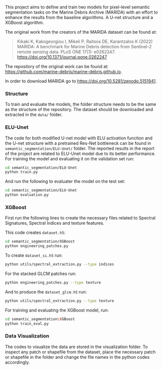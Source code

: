 This project aims to define and train two models for pixel-level semantic segmentation tasks on 
the Marine Debris Archive (MARIDA) with an effort to enhance the results from the baseline algorithms.
A U-net structure and a XGBoost algorithm.

The original work from the creators of the MARIDA dataset can be found at:
> Kikaki K, Kakogeorgiou I, Mikeli P, Raitsos DE, Karantzalos K (2022) MARIDA: A benchmark for Marine Debris detection from Sentinel-2 remote sensing data. PLoS ONE 17(1): e0262247. https://doi.org/10.1371/journal.pone.0262247

The repository of the original work can be found at: https://github.com/marine-debris/marine-debris.github.io.

In order to download MARIDA go to https://doi.org/10.5281/zenodo.5151941.

### Structure
To train and evaluate the models, the folder structure needs to be the same as the structure of the repository.
The dataset should be downloaded and extracted in the `data/` folder.

### ELU-Unet
The code for both modified U-net model with ELU activation function and the U-net structure with a pretrained Res-Net bottleneck can be found in `semantic_segmentation/ELU-Unet/` folder. The reported results in the report of the project are related to ELU-Unet model due to its better performance.
For training the model and evaluating it on the validation set run:

```bash
cd semantic_segmentation/ELU-Unet
python train.py
```
And run the following to evaluater the model on the test set:

```bash
cd semantic_segmentation/ELU-Unet
python evaluation.py
```

### XGBoost
First run the following lines to create the necessary files related to Spectral Signatures, Spectral Indices and texture features.

This code creates `dataset.h5`:

```bash
cd semantic_segmentation/XGBoost
python engineering_patches.py
```
To create `dataset_si.h5` run:

```bash
python utils/spectral_extraction.py --type indices
```
For the stacked GLCM patches run:

```bash
python engineering_patches.py --type texture
```
And to produce the `dataset_glcm.h5` run:

```bash
python utils/spectral_extraction.py --type texture
```

For training and evaluating the XGBoost model, run:

```bash
cd semantic_segmentation\XGBoost
python train_eval.py
```

### Data Visualization
The codes to visualize the data are stored in the visualization folder. To inspect any patch or shapefile from the dataset, place the necessary patch or shapefile in the folder and change the file names in the python codes accordingly.